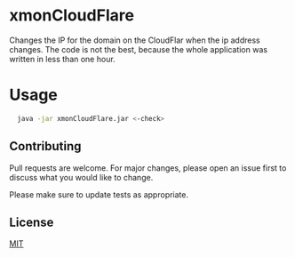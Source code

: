 # xmonCloudFlare
Changes the IP for the domain on the CloudFlar when the ip address changes. The code is not the best, because the whole application was written in less than one hour.

# Usage
```bash
  java -jar xmonCloudFlare.jar <-check>
```

## Contributing
Pull requests are welcome. For major changes, please open an issue first to discuss what you would like to change.

Please make sure to update tests as appropriate.

## License
[MIT](https://choosealicense.com/licenses/mit/)
